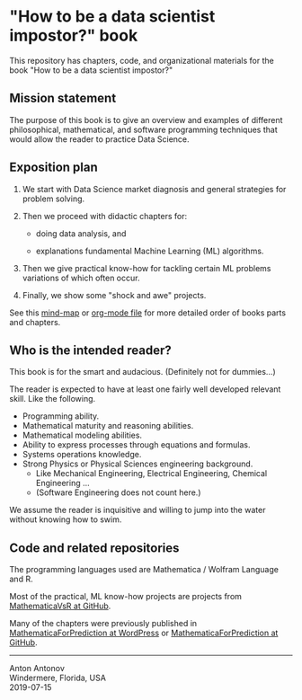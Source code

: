 # "How to be a data scientist impostor?" book

This repository has chapters, code, and organizational materials for the book "How to be a data scientist impostor?"

## Mission statement

The purpose of this book is to give an overview and examples of different philosophical, mathematical, and software programming techniques that would allow the reader to practice Data Science.

## Exposition plan

1. We start with Data Science market diagnosis and general strategies for problem solving.

2. Then we proceed with didactic chapters for:

    - doing data analysis, and
    
    - explanations fundamental Machine Learning (ML) algorithms.
    
3. Then we give practical know-how for tackling certain ML problems variations of which often occur.

4. Finally, we show some "shock and awe" projects.

See this [mind-map](https://github.com/antononcube/HowToBeADataScientistImpostor-book/blob/master/org/How-to-be-a-data-scientist-impostor-mind-map.pdf) 
or 
[org-mode file](https://github.com/antononcube/HowToBeADataScientistImpostor-book/blob/master/org/How-to-be-a-data-scientist-impostor.org)
for more detailed order of books parts and chapters.


## Who is the intended reader?

This book is for the smart and audacious. (Definitely not for dummies…)

The reader is expected to have at least one fairly well developed relevant skill.
Like the following.
  
   - Programming ability.
   - Mathematical maturity and reasoning abilities.
   - Mathematical modeling abilities.
   - Ability to express processes through equations and formulas.
   - Systems operations knowledge.
   - Strong Physics or Physical Sciences engineering background.
      - Like Mechanical Engineering, Electrical Engineering, Chemical Engineering …
      - (Software Engineering does not count here.)

We assume the reader is inquisitive and willing to jump into the water without knowing how to swim.

## Code and related repositories

The programming languages used are Mathematica / Wolfram Language and R.

Most of the practical, ML know-how projects are projects from 
[MathematicaVsR at GitHub](https://github.com/antononcube/MathematicaVsR). 

Many of the chapters were previously published in 
[MathematicaForPrediction at WordPress](http://mathematicaforprediction.wordpress.com)
or
[MathematicaForPrediction at GitHub](https://github.com/antononcube/MathematicaForPrediction).    


----
Anton Antonov   
Windermere, Florida, USA   
2019-07-15